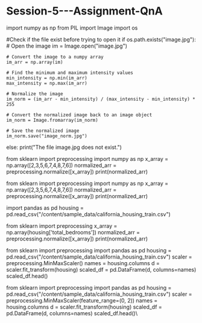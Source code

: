 # Session-5---Assignment-QnA



import numpy as np
from PIL import Image
import os

#Check if the file exist before trying to open it
if os.path.exists("image.jpg"):
    # Open the image
    im = Image.open("image.jpg")

    # Convert the image to a numpy array
    im_arr = np.array(im)

    # Find the minimum and maximum intensity values
    min_intensity = np.min(im_arr)
    max_intensity = np.max(im_arr)

    # Normalize the image
    im_norm = (im_arr - min_intensity) / (max_intensity - min_intensity) * 255

    # Convert the normalized image back to an image object
    im_norm = Image.fromarray(im_norm)

    # Save the normalized image
    im_norm.save("image_norm.jpg")
else:
    print("The file image.jpg does not exist.")



from sklearn import preprocessing
import numpy as np
x_array = np.array([2,3,5,6,7,4,8,7,6])
normalized_arr = preprocessing.normalize([x_array])
print(normalized_arr)


from sklearn import preprocessing
import numpy as np
x_array = np.array([2,3,5,6,7,4,8,7,6])
normalized_arr = preprocessing.normalize([x_array])
print(normalized_arr)

import pandas as pd
housing = pd.read_csv("/content/sample_data/california_housing_train.csv")

from sklearn import preprocessing
x_array = np.array(housing['total_bedrooms'])
normalized_arr = preprocessing.normalize([x_array])
print(normalized_arr)

from sklearn import preprocessing
import pandas as pd
housing = pd.read_csv("/content/sample_data/california_housing_train.csv")
scaler = preprocessing.MinMaxScaler()
names = housing.columns
d = scaler.fit_transform(housing)
scaled_df = pd.DataFrame(d, columns=names)
scaled_df.head()


from sklearn import preprocessing
import pandas as pd
housing = pd.read_csv("/content/sample_data/california_housing_train.csv")
scaler = preprocessing.MinMaxScaler(feature_range=(0, 2))
names = housing.columns
d = scaler.fit_transform(housing)
scaled_df = pd.DataFrame(d, columns=names)
scaled_df.head()\

